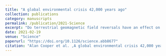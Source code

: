 ```yaml
---
title: "A global environmental crisis 42,000 years ago"
collection: publications
category: manuscripts
permalink: /publication/2021-Science
excerpt: "Do terrestrial geomagnetic field reversals have an effect on Earth's climate?"
date: 2021-02-19
venue: "Science"
paperurl: "https://doi.org/10.1126/science.abb8677"
citation: "Alan Cooper et al. ,A global environmental crisis 42,000 years ago.Science371,811-818(2021)."
---
```

